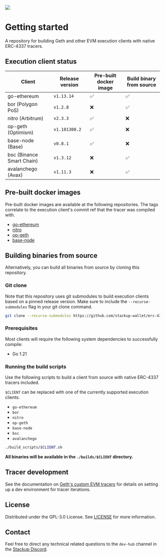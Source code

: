 ![](https://i.imgur.com/WyRwN0y.png)

# Getting started

A repository for building Geth and other EVM execution clients with native ERC-4337 tracers.

## Execution client status

| Client                    | Release version | Pre-built docker image | Build binary from source |
| ------------------------- | --------------- | ---------------------- | ------------------------ |
| go-ethereum               | `v1.13.14`      | ✅                     | ✅                       |
| bor (Polygon PoS)         | `v1.2.8`        | ❌                     | ✅                       |
| nitro (Arbitrum)          | `v2.3.3`        | ✅                     | ❌                       |
| op-geth (Optimism)        | `v1.101308.2`   | ✅                     | ❌                       |
| base-node (Base)          | `v0.8.1`        | ✅                     | ❌                       |
| bsc (Binance Smart Chain) | `v1.3.12`       | ❌                     | ✅                       |
| avalanchego (Avax)        | `v1.11.3`       | ❌                     | ✅                       |

## Pre-built docker images

Pre-built docker images are available at the following repositories. The tags correlate to the execution client's commit ref that the tracer was compiled with.

- [go-ethereum](https://hub.docker.com/r/stackupwallet/go-ethereum/tags)
- [nitro](https://hub.docker.com/r/stackupwallet/nitro/tags)
- [op-geth](https://hub.docker.com/r/stackupwallet/op-geth/tags)
- [base-node](https://hub.docker.com/r/stackupwallet/base-node/tags)

## Building binaries from source

Alternatively, you can build all binaries from source by cloning this repository.

### Git clone

Note that this repository uses git submodules to build execution clients based on a pinned release version. Make sure to include the `--recurse-submodules` flag in your git clone command.

```bash
git clone --recurse-submodules https://github.com/stackup-wallet/erc-4337-execution-client-builder.git
```

### Prerequisites

Most clients will require the following system dependencies to successfully compile:

- Go 1.21

### Running the build scripts

Use the following scripts to build a client from source with native ERC-4337 tracers included.

`$CLIENT` can be replaced with one of the currently supported execution clients:

- `go-ethereum`
- `bor`
- `nitro`
- `op-geth`
- `base-node`
- `bsc`
- `avalanchego`

```bash
./build_scripts/$CLIENT.sh
```

**All binaries will be available in the `./builds/$CLIENT` directory.**

## Tracer development

See the documentation on [Geth's custom EVM tracers](https://geth.ethereum.org/docs/developers/evm-tracing/custom-tracer) for details on setting up a dev environment for tracer iterations.

## License

Distributed under the GPL-3.0 License. See [LICENSE](./LICENSE) for more information.

## Contact

Feel free to direct any technical related questions to the `dev-hub` channel in the [Stackup Discord](https://discord.gg/VTjJGvMNyW).
